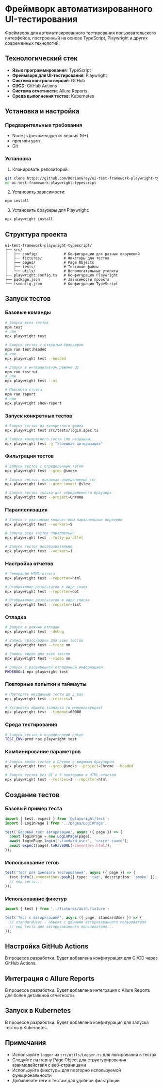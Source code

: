 # Фреймворк автоматизированного UI-тестирования

Фреймворк для автоматизированного тестирования пользовательского интерфейса, построенный на основе TypeScript, Playwright и других современных технологий.

## Технологический стек

* **Язык программирования**: TypeScript
* **Фреймворк для UI-тестирования**: Playwright
* **Система контроля версий**: GitHub
* **CI/CD**: GitHub Actions
* **Система отчетности**: Allure Reports
* **Среда выполнения тестов**: Kubernetes

## Установка и настройка

### Предварительные требования

* Node.js (рекомендуется версия 16+)
* npm или yarn
* Git

### Установка

1. Клонировать репозиторий:

```bash
git clone https://github.com/D0rianGrey/ui-test-framework-playwright-typescript.git
cd ui-test-framework-playwright-typescript
```

2. Установить зависимости:

```bash
npm install
```

3. Установить браузеры для Playwright:

```bash
npx playwright install
```

## Структура проекта

```
ui-test-framework-playwright-typescript/
├── src/
│   ├── config/            # Конфигурации для разных окружений
│   ├── fixtures/          # Фикстуры для тестов
│   ├── pages/             # Page Objects
│   ├── tests/             # Тестовые файлы
│   └── utils/             # Вспомогательные утилиты
├── playwright.config.ts   # Конфигурация Playwright
├── package.json           # Зависимости проекта
└── tsconfig.json          # Конфигурация TypeScript
```

## Запуск тестов

### Базовые команды

```bash
# Запуск всех тестов
npm test
# или
npx playwright test

# Запуск тестов с открытым браузером
npm run test:headed
# или
npx playwright test --headed

# Запуск в интерактивном режиме UI
npm run test:ui
# или
npx playwright test --ui

# Просмотр отчета
npm run report
# или
npx playwright show-report
```

### Запуск конкретных тестов

```bash
# Запуск тестов из конкретного файла
npx playwright test src/tests/login.spec.ts

# Запуск конкретного теста (по названию)
npx playwright test -g "Успешная авторизация"
```

### Фильтрация тестов

```bash
# Запуск тестов с определенным тегом
npx playwright test --grep @smoke

# Запуск тестов, исключая определенный тег
npx playwright test --grep-invert @slow

# Запуск тестов только для определенного браузера
npx playwright test --project=Chrome
```

### Параллелизация

```bash
# Запуск с указанным количеством параллельных воркеров
npx playwright test --workers=5

# Запуск всех тестов параллельно
npx playwright test --fully-parallel

# Запуск тестов последовательно
npx playwright test --workers=1
```

### Настройка отчетов

```bash
# Генерация HTML-отчета
npx playwright test --reporter=html

# Отображение результатов в виде точек
npx playwright test --reporter=dot

# Отображение результатов в виде списка
npx playwright test --reporter=list
```

### Отладка

```bash
# Запуск в режиме отладки
npx playwright test --debug

# Запись трассировки для всех тестов
npx playwright test --trace on

# Запись видео для всех тестов
npx playwright test --video on

# Запуск с расширенной отладочной информацией
PWDEBUG=1 npx playwright test
```

### Повторные попытки и таймауты

```bash
# Повторять неудачные тесты до 3 раз
npx playwright test --retries=3

# Установка общего таймаута (в миллисекундах)
npx playwright test --timeout=60000
```

### Среда тестирования

```bash
# Запуск тестов в определенной среде
TEST_ENV=prod npx playwright test
```

### Комбинирование параметров

```bash
# Запуск smoke-тестов в Chrome с видимым браузером
npx playwright test --grep @smoke --project=Chrome --headed

# Запуск тестов без UI с 3 повторами и HTML-отчетом
npx playwright test --retries=3 --reporter=html
```

## Создание тестов

### Базовый пример теста

```typescript
import { test, expect } from '@playwright/test';
import { LoginPage } from '../pages/LoginPage';

test('Базовый тест авторизации', async ({ page }) => {
  const loginPage = new LoginPage(page);
  await loginPage.login('standard_user', 'secret_sauce');
  await expect(page).toHaveURL(/inventory.html/);
});
```

### Использование тегов

```typescript
test('Тест для дымового тестирования', async ({ page }) => {
  test.info().annotations.push({ type: 'tag', description: 'smoke' });
  // код теста...
});
```

### Использование фикстур

```typescript
import { test } from '../fixtures/auth.fixture';

test('Тест с авторизацией', async ({ page, standardUser }) => {
  // standardUser - объект с данными авторизованного пользователя
  // код теста для авторизованного пользователя...
});
```

## Настройка GitHub Actions

В процессе разработки. Будет добавлена конфигурация для CI/CD через GitHub Actions.

## Интеграция с Allure Reports

В процессе разработки. Будет добавлена интеграция с Allure Reports для более детальной отчетности.

## Запуск в Kubernetes

В процессе разработки. Будет добавлена конфигурация для запуска тестов в Kubernetes.

## Примечания

* Используйте `logger` из `src/utils/Logger.ts` для логирования в тестах
* Следуйте паттерну Page Object для структурирования взаимодействия с веб-страницами
* Используйте фикстуры для повторно используемой функциональности
* Добавляйте теги к тестам для удобной фильтрации
